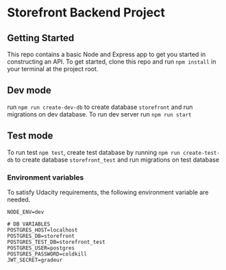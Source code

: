 # Storefront Backend Project

## Getting Started

This repo contains a basic Node and Express app to get you started in constructing an API. To get started, clone this repo and run `npm install` in your terminal at the project root.

## Dev mode
run `npm run create-dev-db` to create database `storefront` and run migrations on dev database. To run dev server run `npm run start`

## Test mode
To run test `npm test`, create test database by running `npm run create-test-db` to create database `storefront_test` and run migrations on test database

### Environment variables 
To satisfy Udacity requirements, the following environment variable are needed.
```
NODE_ENV=dev

# DB VARIABLES
POSTGRES_HOST=localhost
POSTGRES_DB=storefront
POSTGRES_TEST_DB=storefront_test
POSTGRES_USER=postgres
POSTGRES_PASSWORD=coldkill
JWT_SECRET=gradeur